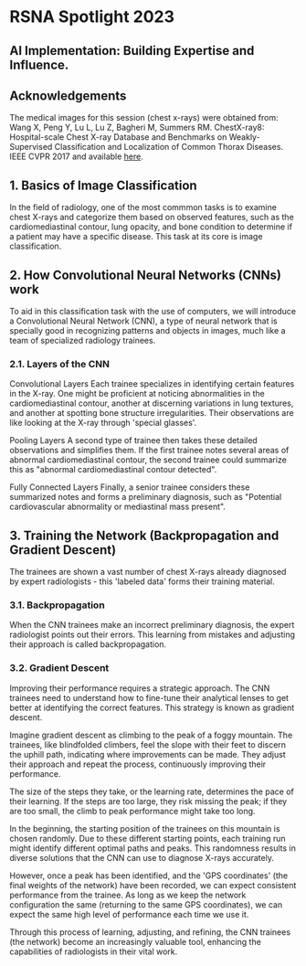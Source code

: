 # RSNA Spotlight 2023

## AI Implementation: Building Expertise and Influence.

## Acknowledgements

The medical images for this session (chest x-rays) were obtained from: Wang X, Peng Y, Lu L, Lu Z, Bagheri M, Summers RM. ChestX-ray8: Hospital-scale Chest X-ray Database and Benchmarks on Weakly-Supervised Classification and Localization of Common Thorax Diseases. IEEE CVPR 2017 and available [here](https://www.nih.gov/news-events/news-releases/nih-clinical-center-provides-one-largest-publicly-available-chest-x-ray-datasets-scientific-community).

## 1. Basics of Image Classification
In the field of radiology, one of the most commmon tasks is to examine chest X-rays and categorize them based on observed features, such as the cardiomediastinal contour, lung opacity, and bone condition to determine if a patient may have a specific disease. This task at its core is image classification.

## 2. How Convolutional Neural Networks (CNNs) work
To aid in this classification task with the use of computers, we will introduce a Convolutional Neural Network (CNN), a type of neural network that is specially good in recognizing patterns and objects in images, much like a team of specialized radiology trainees.

### 2.1. Layers of the CNN
Convolutional Layers
Each trainee specializes in identifying certain features in the X-ray. One might be proficient at noticing abnormalities in the cardiomediastinal contour, another at discerning variations in lung textures, and another at spotting bone structure irregularities. Their observations are like looking at the X-ray through 'special glasses'.

Pooling Layers
A second type of trainee then takes these detailed observations and simplifies them. If the first trainee notes several areas of abnormal cardiomediastinal contour, the second trainee could summarize this as "abnormal cardiomediastinal contour detected".

Fully Connected Layers
Finally, a senior trainee considers these summarized notes and forms a preliminary diagnosis, such as "Potential cardiovascular abnormality or mediastinal mass present".

## 3. Training the Network (Backpropagation and Gradient Descent)
The trainees are shown a vast number of chest X-rays already diagnosed by expert radiologists - this 'labeled data' forms their training material.

### 3.1. Backpropagation
When the CNN trainees make an incorrect preliminary diagnosis, the expert radiologist points out their errors. This learning from mistakes and adjusting their approach is called backpropagation.

### 3.2. Gradient Descent
Improving their performance requires a strategic approach. The CNN trainees need to understand how to fine-tune their analytical lenses to get better at identifying the correct features. This strategy is known as gradient descent.

Imagine gradient descent as climbing to the peak of a foggy mountain. The trainees, like blindfolded climbers, feel the slope with their feet to discern the uphill path, indicating where improvements can be made. They adjust their approach and repeat the process, continuously improving their performance.

The size of the steps they take, or the learning rate, determines the pace of their learning. If the steps are too large, they risk missing the peak; if they are too small, the climb to peak performance might take too long.

In the beginning, the starting position of the trainees on this mountain is chosen randomly. Due to these different starting points, each training run might identify different optimal paths and peaks. This randomness results in diverse solutions that the CNN can use to diagnose X-rays accurately.

However, once a peak has been identified, and the 'GPS coordinates' (the final weights of the network) have been recorded, we can expect consistent performance from the trainee. As long as we keep the network configuration the same (returning to the same GPS coordinates), we can expect the same high level of performance each time we use it.

Through this process of learning, adjusting, and refining, the CNN trainees (the network) become an increasingly valuable tool, enhancing the capabilities of radiologists in their vital work.
